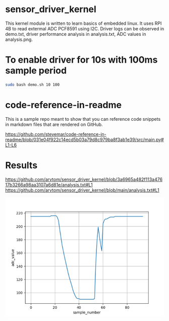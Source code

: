 # sensor_driver_kernel
This kernel module is written to learn basics of embedded linux. It uses RPI 4B to read extermal ADC PCF8591 using I2C. Driver logs can be observed in demo.txt, driver performance analysis in analysis.txt, ADC values in analysis.png.

# To enable driver for 10s with 100ms sample period
```bash
sudo bash demo.sh 10 100
```

# code-reference-in-readme

This is a sample repo meant to show that you can reference code snippets in markdown files that are rendered on GitHub.

https://github.com/stevemar/code-reference-in-readme/blob/031e04f922c14ecd5b03a79d8c979ba8f3ab1e39/src/main.py#L1-L6

# Results

<!-- MARKDOWN-AUTO-DOCS:START (CODE:src=https://github.com/arvtom/sensor_driver_kernel/blob/main/analysis.txt) -->
<!-- MARKDOWN-AUTO-DOCS:END -->

<!-- MARKDOWN-AUTO-DOCS:START (CODE:src=./analysis.txt) -->
<!-- MARKDOWN-AUTO-DOCS:END -->

https://github.com/arvtom/sensor_driver_kernel/blob/3a6965a482f113a47617b3266a98aa3107a6d81e/analysis.txt#L1
https://github.com/arvtom/sensor_driver_kernel/blob/main/analysis.txt#L1


![alt text](https://github.com/arvtom/sensor_driver_kernel/blob/main/analysis.png?raw=true)
